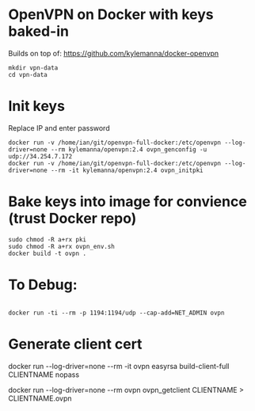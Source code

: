 # OpenVPN on Docker with keys baked-in

Builds on top of: https://github.com/kylemanna/docker-openvpn

```
mkdir vpn-data
cd vpn-data
```

# Init keys
Replace IP and enter password

```
docker run -v /home/ian/git/openvpn-full-docker:/etc/openvpn --log-driver=none --rm kylemanna/openvpn:2.4 ovpn_genconfig -u udp://34.254.7.172
docker run -v /home/ian/git/openvpn-full-docker:/etc/openvpn --log-driver=none --rm -it kylemanna/openvpn:2.4 ovpn_initpki
```

# Bake keys into image for convience (trust Docker repo)
```
sudo chmod -R a+rx pki
sudo chmod -R a+rx ovpn_env.sh
docker build -t ovpn .
```

# To Debug: 
```

docker run -ti --rm -p 1194:1194/udp --cap-add=NET_ADMIN ovpn

```

# Generate client cert
docker run --log-driver=none --rm -it ovpn easyrsa build-client-full CLIENTNAME nopass

docker run --log-driver=none --rm ovpn ovpn_getclient CLIENTNAME > CLIENTNAME.ovpn